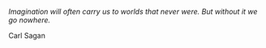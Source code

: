 <i>Imagination will often carry us to worlds that never were. But without it we go nowhere. </i>

Carl Sagan